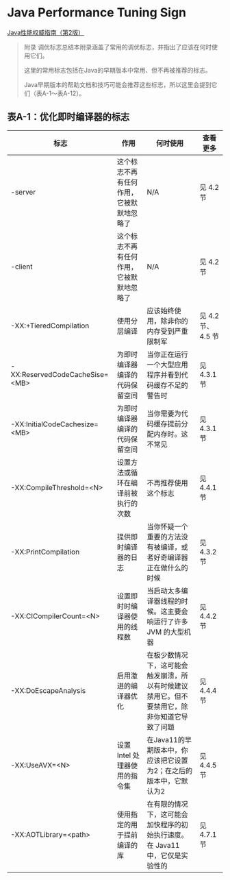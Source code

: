 # Java Performance Tuning Sign

[Java性能权威指南（第2版）](https://book.douban.com/subject/35867531/)

> 附录 调优标志总结本附录涵盖了常用的调优标志，并指出了应该在何时使用它们。
>
> 这里的常用标志包括在Java的早期版本中常用、但不再被推荐的标志。
>
> Java早期版本的帮助文档和技巧可能会推荐这些标志，所以这里会提到它们（表A-1～表A-12）。

## 表A-1：优化即时编译器的标志

| 标志                               | 作用                   | 何时使用                                           | 查看更多          |
|----------------------------------|----------------------|------------------------------------------------|---------------|
| -server                          | 这个标志不再有任何作用，它被默默地忽略了 | N/A                                            | 见 4.2 节       |
| -client                          | 这个标志不再有任何作用，它被默默地忽略了 | N/A                                            | 见 4.2 节       |
| -XX:+TieredCompilation           | 使用分层编译               | 应该始终使用，除非你的内存受到严重限制军                           | 见 4.2 节、4.5 节 |
| -XX:ReservedCodeCacheSise=\<MB\> | 为即时编译器编译的代码保留空间      | 当你正在运行一个大型应用程序并看到代码缓存不足的警告时                    | 见 4.3.1 节     |
| -XX:InitialCodeCachesize=\<MB\>  | 为即时编译器编译的代码保留空间      | 当你需要为代码缓存提前分配内存时。这不常见                          | 见 4.3.1 节     |
| -XX:CompileThreshold=\<N\>       | 设置方法或循环在编译前被执行的次数    | 不再推荐使用这个标志                                     | 见 4.4.1 节     |
| -XX:PrintCompilation             | 提供即时编译器的日志           | 当你怀疑一个重要的方法没有被编译，或者好奇编译器正在做什么的时候               | 见 4.3.2 节     |
| -XX:CICompilerCount=\<N\>        | 设置即时时编译器使用的线程数       | 当启动太多编译器线程的时候。这主要会响运行了许多 JVM 的大型机器             | 见 4.4.2 节     |
| -XX:DoEscapeAnalysis             | 启用激进的编译器优化           | 在极少数情况下，这可能会触发崩溃，所以有时候建议禁用它。但不要禁用它，除非你知道它导致了问题 | 见 4.4.4 节     |
| -XX:UseAVX=\<N\>                 | 设置 Intel 处理器使用的指令集   | 在Java11的早期版本中，你应该把它设置为2；在之后的版本中，它默认为2          | 见 4.4.5 节     |
| -XX:AOTLibrary=\<path\>          | 使用指定的用于提前编译的库        | 在有限的情况下，这可能会加快程序的初始执行速度。在 Java11 中，它仅是实验性的     | 见 4.7.1 节     |



